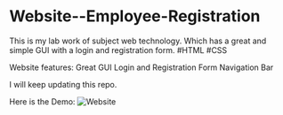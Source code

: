 # Website--Employee-Registration
This is my lab work of subject web technology. Which has a great and simple GUI with a login and registration form. #HTML #CSS

Website features:
Great GUI
Login and Registration Form
Navigation Bar

I will keep updating this repo.

Here is the Demo:
![Website](https://user-images.githubusercontent.com/33577947/63699163-ee6a1280-c83d-11e9-8c35-b0c47e4e7a92.gif)
